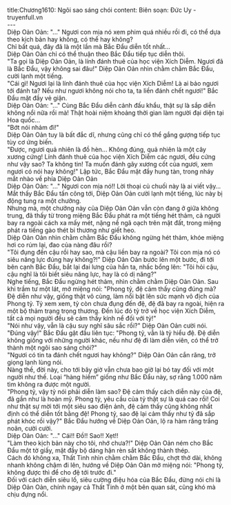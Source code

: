 title:Chương1610: Ngôi sao sáng chói
content:
Biên soạn: Đức Uy - truyenfull.vn<br>---<br>Diệp Oản Oản: "..." Ngươi con mịa nó xem phim quá nhiều rồi đi, có thể dựa theo kịch bản hay không, có thể hay không?<br>Chỉ bất quá, đây đã là một lần mà Bắc Đẩu diễn tốt nhất...<br>Diệp Oản Oản chỉ có thể thuận theo Bắc Đẩu tiếp tục diễn thôi.<br>"Ta gọi là Diệp Oản Oản, là lính đánh thuê của học viện Xích Diễm. Ngươi đã là Bắc Đẩu, vậy không sai đâu!" Diệp Oản Oản nhìn chằm chằm Bắc Đẩu, cười lạnh một tiếng.<br>"Cái gì! Ngươi lại là lính đánh thuê của học viện Xích Diễm! Là ai bảo ngươi tới đánh ta? Nếu như ngươi không nói cho ta, ta liền đánh chết ngươi!" Bắc Đẩu mặt đầy vẻ giận.<br>Diệp Oản Oản: "..." Cùng Bắc Đẩu diễn cảnh đấu khẩu, thật sự là sắp diễn không nổi nữa rồi mà! Thật hoài niệm khoảng thời gian làm người đại diện tại Hoa quốc…<br>"Bớt nói nhảm đi!"<br>Diệp Oản Oản tuy là bất đắc dĩ, nhưng cũng chỉ có thể gắng gượng tiếp tục tùy cơ ứng biến.<br>"Được, ngươi quả nhiên là đồ hèn... Không đúng, quả nhiên là một cây xương cứng! Lính đánh thuê của học viện Xích Diễm các ngươi, đều cứng như vậy sao? Ta không tin! Ta muốn đánh gãy xương cốt của ngươi, xem ngươi có nói hay không!" Lập tức, Bắc Đẩu mặt đầy hung tàn, trong nháy mắt nhào về phía Diệp Oản Oản<br>Diệp Oản Oản: "..." Ngươi con mịa nó!! Lời thoại củ chuối này là ai viết vậy…<br>Mắt thấy Bắc Đẩu tấn công tới, Diệp Oản Oản cười lạnh một tiếng, lúc này bị động tung ra một chưởng.<br>Nhưng mà, một chưởng này của Diệp Oản Oản vẫn còn đang ở giữa không trung, đã thấy từ trong miệng Bắc Đẩu phát ra một tiếng hét thảm, cả người bay ra ngoài cách xa mấy mét, nặng nề ngã oạch trên mặt đất, trong miệng phát ra tiếng gào thét bi thương như giết heo.<br>Diệp Oản Oản nhìn chằm chằm Bắc Đẩu không ngừng hét thảm, khóe miệng hơi co rúm lại, đao của nàng đâu rồi?<br>"Tôi đụng đến cậu rồi hay sao, mà cậu liền bay ra ngoài? Tôi con mịa nó có siêu năng lực đúng hay không?!" Diệp Oản Oản bước lên một bước, đi tới bên cạnh Bắc Đẩu, bắt lại đai lưng của hắn ta, nhấc bổng lên: "Tôi hỏi cậu, cậu nghĩ là tôi biết siêu năng lực, hay là có dị năng?"<br>Nghe tiếng, Bắc Đẩu ngừng hét thảm, nhìn chằm chằm Diệp Oản Oản. Sau khi trầm tư một lát, mở miệng nói: "Phong tỷ, đệ cảm thấy cũng đúng mà? Đệ diễn như vậy, giống thật vô cùng, làm nổi bật lên sức mạnh vô địch của Phong tỷ. Tỷ xem xem, tỷ còn chưa đụng đến đệ, đệ đã bay ra ngoài, hiện ra một bộ thảm trạng trọng thương. Đến lúc đó tỷ trở về học viện Xích Diễm, tất cả mọi người đều sẽ cảm thấy kính nể đối với tỷ!"<br>"Nói như vậy, vẫn là cậu suy nghĩ sâu sắc rồi?" Diệp Oản Oản cười nói.<br>"Đúng vậy!" Bắc Đẩu gật đầu liên tục: "Phong tỷ, vẫn là tỷ hiểu đệ. Đệ diễn không giống với những người khác, nếu như đệ đi làm diễn viên, có thể trở thành một ngôi sao sáng chói?"<br>"Ngươi có tin ta đánh chết ngươi hay không?" Diệp Oản Oản cắn răng, trở giọng lạnh lùng nói.<br>Nàng thề, đời này, cho tới bây giờ vẫn chưa bao giờ lại bó tay đối với một người như thế. Loại “hàng hiếm” giống như Bắc Đẩu này, sợ rằng 1.000 năm tìm không ra được một người.<br>"Phong tỷ, vậy tỷ nói phải diễn làm sao? Đệ cảm thấy cách diễn này của đệ, đã gần như là hoàn mỹ. Phong tỷ, yêu cầu của tỷ thật sự là quá cao rồi! Coi như thật sự mời tới một siêu sao điện ảnh, đệ cảm thấy cũng không nhất định có thể diễn tốt bằng đệ! Phong tỷ, sao đệ lại cảm thấy như tỷ đã sắp phát khóc rồi vậy?" Bắc Đẩu hướng về Diệp Oản Oản, lộ ra hàm răng trắng noãn, cười cười.<br>Diệp Oản Oản: "..." Cái!! Đồ!! Sao!! Xẹt!!<br>"Làm theo kịch bản này cho tôi, nhớ chưa?!" Diệp Oản Oản ném cho Bắc Đẩu một tờ giấy, mặt đầy bộ dáng hận rèn sắt không thành thép.<br>Cách đó không xa, Thất Tinh nhìn chằm chằm Bắc Đẩu, chợt thở dài, không nhanh không chậm đi lên, hướng về Diệp Oản Oản mở miệng nói: "Phong tỷ, không được thì để cho đệ tới trước đi."<br>Đối với cách diễn siêu lố, siêu cường điệu hóa của Bắc Đẩu, đừng nói chi là Diệp Oản Oản, chính ngay cả Thất Tinh ở một bên quan sát, cũng khó mà chịu đựng nổi.